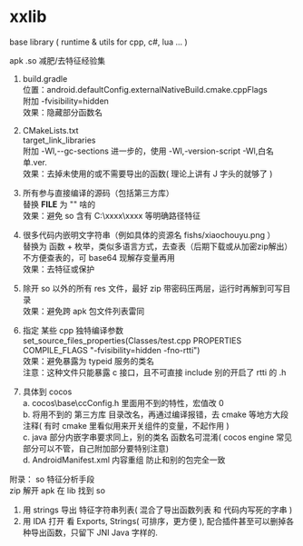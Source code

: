 # xxlib
base library ( runtime &amp; utils for cpp, c#, lua ... )




apk .so 减肥/去特征经验集  
1. build.gradle  
位置：android.defaultConfig.externalNativeBuild.cmake.cppFlags  
附加 -fvisibility=hidden  
效果：隐藏部分函数名  

2. CMakeLists.txt  
target_link_libraries  
附加 -Wl,--gc-sections	进一步的，使用 -Wl,-version-script -Wl,白名单.ver.  
效果：去掉未使用的或不需要导出的函数( 理论上讲有 J 字头的就够了 )  

3. 所有参与直接编译的源码（包括第三方库）  
替换 __FILE__ 为 "" 啥的  
效果：避免 so 含有 C:\xxxx\xxxx 等明确路径特征  

4. 很多代码内嵌明文字符串（例如具体的资源名 fishs/xiaochouyu.png ）  
替换为 函数 + 枚举，类似多语言方式，去查表（后期下载或从加密zip解出）  
不方便查表的，可 base64 现解存变量再用  
效果：去特征或保护  

5. 除开 so 以外的所有 res 文件，最好 zip 带密码压两层，运行时再解到可写目录  
效果：避免跨 apk 包文件列表雷同  

6. 指定 某些 cpp 独特编译参数  
set_source_files_properties(Classes/test.cpp PROPERTIES COMPILE_FLAGS "-fvisibility=hidden -fno-rtti")  
效果：避免暴露为 typeid 服务的类名  
注意：这种文件只能暴露 c 接口，且不可直接 include 别的开启了 rtti 的 .h  

7. 具体到 cocos  
	a. cocos\base\ccConfig.h 里面用不到的特性，宏值改 0  
	b. 将用不到的 第三方库 目录改名，再通过编译报错，去 cmake 等地方大段注释( 有时 cmake 里看似用来开关组件的变量，不起作用 )  
	c. java 部分内嵌字串要求同上，别的类名 函数名可混淆( cocos engine 常见部分可以不管，自己附加部分要特别注意)  
	d. AndroidManifest.xml 内容重组 防止和别的包完全一致  

附录： so 特征分析手段  
zip 解开 apk 在 lib 找到 so  
1. 用 strings 导出 特征字符串列表( 混合了导出函数列表 和 代码内写死的字串 )  
2. 用 IDA 打开 看 Exports, Strings( 可排序，更方便 ), 配合插件甚至可以删掉各种导出函数，只留下 JNI Java 字样的.  
